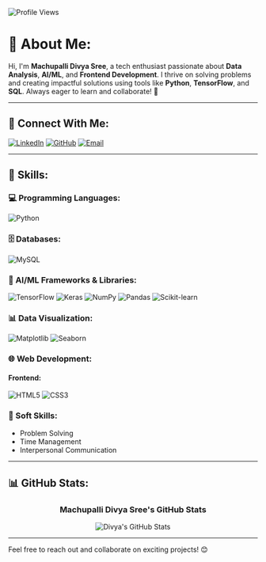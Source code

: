 ![Profile Views](https://komarev.com/ghpvc/?username=Avi734&color=blue)

# 💫 About Me:
Hi, I'm **Machupalli Divya Sree**, a tech enthusiast passionate about **Data Analysis**, **AI/ML**, and **Frontend Development**. I thrive on solving problems and creating impactful solutions using tools like **Python**, **TensorFlow**, and **SQL**. Always eager to learn and collaborate! 🚀  

---

## 🔗 Connect With Me:
[![LinkedIn](https://img.shields.io/badge/LinkedIn-blue?style=for-the-badge&logo=linkedin&logoColor=white)](https://linkedin.com/in/divya-sree-machupalli-53259b257) [![GitHub](https://img.shields.io/badge/GitHub-black?style=for-the-badge&logo=github&logoColor=white)](https://github.com/Avi734) [![Email](https://img.shields.io/badge/Email-D14836?style=for-the-badge&logo=gmail&logoColor=white)](mailto:divyareddy.machupalli@gmail.com "divyareddy.machupalli@gmail.com")  

---

## 🚀 Skills:

### 💻 Programming Languages:
![Python](https://img.shields.io/badge/Python-3776AB?style=for-the-badge&logo=python&logoColor=white)

### 🗄️ Databases:
![MySQL](https://img.shields.io/badge/MySQL-4479A1?style=for-the-badge&logo=mysql&logoColor=white)

### 🤖 AI/ML Frameworks & Libraries:
![TensorFlow](https://img.shields.io/badge/TensorFlow-FF6F00?style=for-the-badge&logo=tensorflow&logoColor=white) ![Keras](https://img.shields.io/badge/Keras-D00000?style=for-the-badge&logo=keras&logoColor=white) ![NumPy](https://img.shields.io/badge/NumPy-013243?style=for-the-badge&logo=numpy&logoColor=white) ![Pandas](https://img.shields.io/badge/Pandas-150458?style=for-the-badge&logo=pandas&logoColor=white) ![Scikit-learn](https://img.shields.io/badge/Scikit--learn-F7931E?style=for-the-badge&logo=scikit-learn&logoColor=white)  

### 📊 Data Visualization:
![Matplotlib](https://img.shields.io/badge/Matplotlib-11557C?style=for-the-badge&logo=&logoColor=white) ![Seaborn](https://img.shields.io/badge/Seaborn-2B7A77?style=for-the-badge&logo=&logoColor=white)  

### 🌐 Web Development:

#### Frontend:
![HTML5](https://img.shields.io/badge/HTML5-E34F26?style=for-the-badge&logo=html5&logoColor=white) ![CSS3](https://img.shields.io/badge/CSS3-1572B6?style=for-the-badge&logo=css3&logoColor=white)  

### 🧠 Soft Skills:
- Problem Solving  
- Time Management  
- Interpersonal Communication  

---

## 📊 GitHub Stats:

<div align="center">
  
  ### Machupalli Divya Sree's GitHub Stats  
  ![Divya's GitHub Stats](https://github-readme-stats.vercel.app/api?username=Avi734&show_icons=true&theme=radical)  

</div>

---

Feel free to reach out and collaborate on exciting projects! 😊
